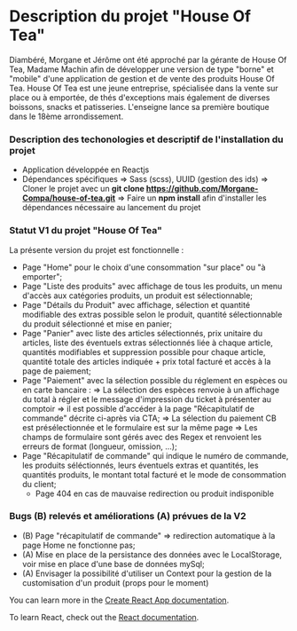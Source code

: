 # Description du projet "House Of Tea"

Diambéré, Morgane et Jérôme ont été approché par la gérante de House Of Tea, Madame Machin afin de développer une version de type "borne" et "mobile"
d'une application de gestion et de vente des produits House Of Tea. 
House Of Tea est une jeune entreprise, spécialisée dans la vente sur place ou à emportée, de thés d'exceptions mais également de diverses boissons, 
snacks et patisseries. L'enseigne lance sa première boutique dans le 18ème arrondissement.

### Description des techonologies et descriptif de l'installation du projet

- Application développée en Reactjs
- Dépendances spécifiques => Sass (scss), UUID (gestion des ids)
=> Cloner le projet avec un **git clone https://github.com/Morgane-Compa/house-of-tea.git**
=> Faire un **npm install** afin d'installer les dépendances nécessaire au lancement du projet

### Statut V1 du projet "House Of Tea"

La présente version du projet est fonctionnelle :
- Page "Home" pour le choix d'une consommation "sur place" ou "à emporter";
- Page "Liste des produits" avec affichage de tous les produits, un menu d'accès aux catégories produits, un produit est sélectionnable;
- Page "Détails du Produit" avec affichage, sélection et quantité modifiable des extras possible selon le produit, quantité sélectionnable du produit sélectionné et mise en panier;
- Page "Panier" avec liste des articles sélectionnés, prix unitaire du articles, liste des éventuels extras sélectionnés liée à chaque article, quantités modifiables et
  suppression possible pour chaque article, quantité totale des articles indiquée + prix total facturé et accès à la page de paiement;
- Page "Paiement" avec la sélection possible du réglement en espèces ou en carte bancaire :
  => La sélection des espèces renvoie à un affichage du total à régler et le message d'impression du ticket à présenter au comptoir => il est possible d'accéder
  à la page "Récapitulatif de commande" décrite ci-après via CTA;
  => La sélection du paiement CB est présélectionnée et le formulaire est sur la même page
  => Les champs de formulaire sont gérés avec des Regex et renvoient les erreurs de format (longueur, omission, ...);
- Page "Récapitulatif de commande" qui indique le numéro de commande, les produits séléctionnés, leurs éventuels extras et quantités, les quantités produits,
  le montant total facturé et le mode de consommation du client;
  - Page 404 en cas de mauvaise redirection ou produit indisponible
 
### Bugs (B) relevés et améliorations (A) prévues de la V2

- (B) Page "récapitulatif de commande" => redirection automatique à la page Home ne fonctionne pas;
- (A) Mise en place de la persistance des données avec le LocalStorage, voir mise en place d'une base de données mySql;
- (A) Envisager la possibilité d'utiliser un Context pour la gestion de la customisation d'un produit (props pour le moment)


You can learn more in the [Create React App documentation](https://facebook.github.io/create-react-app/docs/getting-started).

To learn React, check out the [React documentation](https://reactjs.org/).
